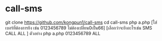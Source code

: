 # call-sms
git clone https://github.com/kongpun1/call-sms
cd call-sms
php a.php [ใส่เบอร์ที่ต้องการยิง เช่น 0123456789 ไม่ต้องเปลี่ยน0เป็น66]
[เลือกว่าจะยิงอะไรเช่น SMS CALL ALL ]
ตัวอย่าง php a.php 0123456789 ALL

